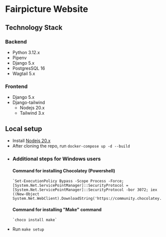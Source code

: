 # Fairpicture Website

## Technology Stack

### Backend
  - Python 3.12.x
  - Pipenv
  - Django 5.x
  - PostgresSQL 16
  - Wagtail 5.x

### Frontend
  - Django 5.x
  - Django-tailwind
    - Nodejs 20.x
    - Tailwind 3.x

## Local setup
  - Install [Nodejs 20.x](https://nodejs.org/en/download)
  - After cloning the repo, run `docker-compose up -d --build`
  - ### Additional steps for Windows users
    #### Command for installing Chocolatey (Powershell)
        `Set-ExecutionPolicy Bypass -Scope Process -Force; [System.Net.ServicePointManager]::SecurityProtocol = [System.Net.ServicePointManager]::SecurityProtocol -bor 3072; iex ((New-Object System.Net.WebClient).DownloadString('https://community.chocolatey.org/install.ps1'))`

    #### Command for installing "Make" command
        `choco install make`
  - Run `make setup`